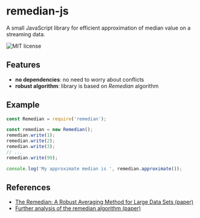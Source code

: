 # remedian-js

A small JavaScript library for efficient approximation of median value on a streaming data.

![MIT license](https://img.shields.io/github/license/VMois/remedian-js)

## Features

- **no dependencies**: no need to worry about conflicts
- **robust algorithm**: library is based on *Remedian* algorithm 

## Example

```javascript
const Remedian = require('remedian');

const remedian = new Remedian();
remedian.write(1);
remedian.write(2);
remedian.write(3);
// ...
remedian.write(99);

console.log('My approximate median is ', remedian.approximate());
```

## References

- [The Remedian: A Robust Averaging Method for Large Data Sets (paper)](https://www.researchgate.net/publication/247974442_The_Remedian_A_Robust_Averaging_Method_for_Large_Data_Sets)
- [Further analysis of the remedian algorithm (paper)](https://doi.org/10.1016/j.tcs.2013.05.039)
